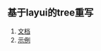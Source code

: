 ## 基于layui的tree重写


1. [文档](https://layuiextend.hsianglee.cn/eletree//)
2. [示例](https://layuiextend.hsianglee.cn/eletree/test.html)